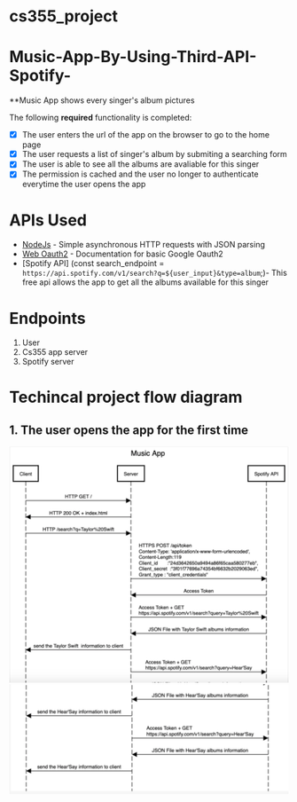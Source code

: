 # cs355_project
# Music-App-By-Using-Third-API-Spotify-
**Music App shows every singer's album pictures


The following **required** functionality is completed:

* [x] The user enters the url of the app on the browser to go to the home page
* [x] The user requests a list of singer's album by submiting a searching form
* [x] The user is able to see all the albums are avaliable for this singer
* [x] The permission is cached and the user no longer to authenticate everytime the user opens the app

# APIs Used
- [NodeJs](https://github.com/loopj/android-async-http) - Simple asynchronous HTTP requests with JSON parsing
- [Web Oauth2](https://developer.spotify.com/documentation/general/guides/authorization-guide/) - Documentation for basic Google Oauth2
- [Spotify API] (const search_endpoint = `https://api.spotify.com/v1/search?q=${user_input}&type=album`;)- This free api allows the app to get all the albums available for this singer

# Endpoints
 1. User
 2. Cs355 app server
 3. Spotify server
 
# Techincal project flow diagram
 ## 1. The user opens the app for the first time
 
 <img src ="https://github.com/Shuhuasong/Music-App-By-Using-Third-API-Spotify-/blob/master/TCP%20Traffic%20Flow1.png
" />
 <img src ="https://github.com/Shuhuasong/Music-App-By-Using-Third-API-Spotify-/blob/master/TCP%20Traffic%20Flow2..png" />


